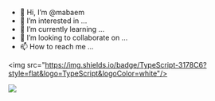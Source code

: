 - 👋 Hi, I’m @mabaem
- 👀 I’m interested in ...
- 🌱 I’m currently learning ...
- 💞️ I’m looking to collaborate on ...
- 📫 How to reach me ...

<img src="https://img.shields.io/badge/TypeScript-3178C6?style=flat&logo=TypeScript&logoColor=white"/>

<img src="http://mazandi.herokuapp.com/api?handle={github.com/mabaem}&theme=warm"/>

<!---
mabaem/mabaem is a ✨ special ✨ repository because its `README.md` (this file) appears on your GitHub profile.
You can click the Preview link to take a look at your changes.
--->
